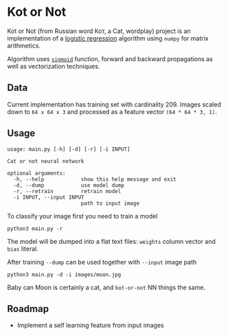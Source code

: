 # Kot or Not

Kot or Not (from Russian word Кот, a Cat, wordplay) project is an implementation
of a [logistic regression](https://en.wikipedia.org/wiki/Logistic_regression)
algorithm using `numpy` for matrix arithmetics.

Algorithm uses [`sigmoid`](https://en.wikipedia.org/wiki/Sigmoid_function)
function, forward and backward propagations as well as vectorization techniques.


## Data

Current implementation has training set with cardinality 209. Images scaled
down to `64 x 64 x 3` and processed as a feature vector `(64 * 64 * 3, 1)`.


## Usage

```
usage: main.py [-h] [-d] [-r] [-i INPUT]

Cat or not neural network

optional arguments:
  -h, --help            show this help message and exit
  -d, --dump            use model dump
  -r, --retrain         retrain model
  -i INPUT, --input INPUT
                        path to input image
```

To classify your image first you need to train a model

```
python3 main.py -r
```

The model will be dumped into a flat text files: `weights` column vector
and `bias` literal.

After training `--dump` can be used together with `--input` image path

```
python3 main.py -d -i images/moon.jpg
```

Baby can Moon is certainly a cat, and `kot-or-not` NN things the same.


## Roadmap

* Implement a self learning feature from input images
